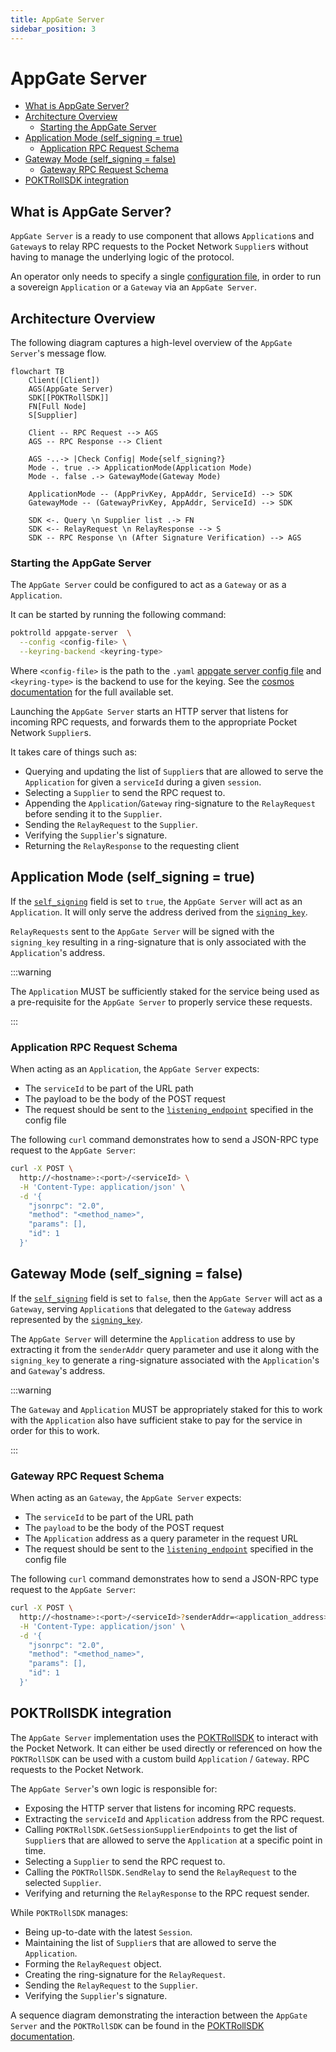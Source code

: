 ```yaml
---
title: AppGate Server
sidebar_position: 3
---
```


# AppGate Server <!-- omit in toc -->

- [What is AppGate Server?](#what-is-appgate-server)
- [Architecture Overview](#architecture-overview)
  - [Starting the AppGate Server](#starting-the-appgate-server)
- [Application Mode (self\_signing = true)](#application-mode-self_signing--true)
  - [Application RPC Request Schema](#application-rpc-request-schema)
- [Gateway Mode (self\_signing = false)](#gateway-mode-self_signing--false)
  - [Gateway RPC Request Schema](#gateway-rpc-request-schema)
- [POKTRollSDK integration](#poktrollsdk-integration)

## What is AppGate Server?

`AppGate Server` is a ready to use component that allows `Application`s and
`Gateway`s to relay RPC requests to the Pocket Network `Supplier`s without having
to manage the underlying logic of the protocol.

An operator only needs to specify a single [configuration file](configs/appgate_server_config.md),
in order to run a sovereign `Application` or a `Gateway` via an `AppGate Server`.

## Architecture Overview

The following diagram captures a high-level overview of the `AppGate Server`'s message flow.

```mermaid
flowchart TB
    Client([Client])
    AGS(AppGate Server)
    SDK[[POKTRollSDK]]
    FN[Full Node]
    S[Supplier]

    Client -- RPC Request --> AGS
    AGS -- RPC Response --> Client

    AGS -..-> |Check Config| Mode{self_signing?}
    Mode -. true .-> ApplicationMode(Application Mode)
    Mode -. false .-> GatewayMode(Gateway Mode)

    ApplicationMode -- (AppPrivKey, AppAddr, ServiceId) --> SDK
    GatewayMode -- (GatewayPrivKey, AppAddr, ServiceId) --> SDK

    SDK <-. Query \n Supplier list .-> FN
    SDK <-- RelayRequest \n RelayResponse --> S
    SDK -- RPC Response \n (After Signature Verification) --> AGS
```

### Starting the AppGate Server

The `AppGate Server` could be configured to act as a `Gateway` or as a `Application`.

It can be started by running the following command:

```bash
poktrolld appgate-server  \
  --config <config-file> \
  --keyring-backend <keyring-type>
```

Where `<config-file>` is the path to the `.yaml` [appgate server config file](configs/appgate_server_config.md)
and `<keyring-type>` is the backend to use for the keying. See the [cosmos documentation](https://docs.cosmos.network/v0.46/run-node/keyring.html)
for the full available set.

Launching the `AppGate Server` starts an HTTP server that listens for incoming
RPC requests, and forwards them to the appropriate Pocket Network `Supplier`s.

It takes care of things such as:

- Querying and updating the list of `Supplier`s that are allowed to serve the
  `Application` for given a `serviceId` during a given `session`.
- Selecting a `Supplier` to send the RPC request to.
- Appending the `Application`/`Gateway` ring-signature to the `RelayRequest`
  before sending it to the `Supplier`.
- Sending the `RelayRequest` to the `Supplier`.
- Verifying the `Supplier`'s signature.
- Returning the `RelayResponse` to the requesting client

## Application Mode (self_signing = true)

If the [`self_signing`](configs/appgate_server_config.md#self_signing) field is
set to `true`, the `AppGate Server` will act as an `Application`. It will
only serve the address derived from the [`signing_key`](configs/appgate_server_config.md#signing_key).

`RelayRequests` sent to the `AppGate Server` will be signed with the `signing_key`
resulting in a ring-signature that is only associated with the `Application`'s address.

:::warning

The `Application` MUST be sufficiently staked for the service being used as a
pre-requisite for the `AppGate Server` to properly service these requests.

:::

### Application RPC Request Schema

When acting as an `Application`, the `AppGate Server` expects:

- The `serviceId` to be part of the URL path
- The payload to be the body of the POST request
- The request should be sent to the [`listening_endpoint`](configs/appgate_server_config.md#listening_endpoint) specified in the config file

The following `curl` command demonstrates how to send a JSON-RPC type request
to the `AppGate Server`:

```bash
curl -X POST \
  http://<hostname>:<port>/<serviceId> \
  -H 'Content-Type: application/json' \
  -d '{
    "jsonrpc": "2.0",
    "method": "<method_name>",
    "params": [],
    "id": 1
  }'
```

## Gateway Mode (self_signing = false)

If the [`self_signing`](configs/appgate_server_config.md#self_signing) field
is set to `false`, then the `AppGate Server` will act as a `Gateway`, serving
`Application`s that delegated to the `Gateway` address represented by the
[`signing_key`](configs/appgate_server_config.md#signing_key).

The `AppGate Server` will determine the `Application` address to use by extracting
it from the `senderAddr` query parameter and use it along with the `signing_key` to
generate a ring-signature associated with the `Application`'s and `Gateway`'s address.

:::warning

The `Gateway` and `Application` MUST be appropriately staked for this to work
with the `Application` also have sufficient stake to pay for the service in
order for this to work.

:::

### Gateway RPC Request Schema

When acting as an `Gateway`, the `AppGate Server` expects:

- The `serviceId` to be part of the URL path
- The `payload` to be the body of the POST request
- The `Application` address as a query parameter in the request URL
- The request should be sent to the [`listening_endpoint`](configs/appgate_server_config.md#listening_endpoint) specified in the config file

The following `curl` command demonstrates how to send a JSON-RPC type request
to the `AppGate Server`:

```bash
curl -X POST \
  http://<hostname>:<port>/<serviceId>?senderAddr=<application_address> \
  -H 'Content-Type: application/json' \
  -d '{
    "jsonrpc": "2.0",
    "method": "<method_name>",
    "params": [],
    "id": 1
  }'
```

## POKTRollSDK integration

The `AppGate Server` implementation uses the [POKTRollSDK](../packages/sdk.md) to
interact with the Pocket Network. It can either be used directly or referenced on how
the `POKTRollSDK` can be used with a custom build `Application` / `Gateway`.
RPC requests to the Pocket Network.

The `AppGate Server`'s own logic is responsible for:

- Exposing the HTTP server that listens for incoming RPC requests.
- Extracting the `serviceId` and `Application` address from the RPC request.
- Calling `POKTRollSDK.GetSessionSupplierEndpoints` to get the list of `Supplier`s
  that are allowed to serve the `Application` at a specific point in time.
- Selecting a `Supplier` to send the RPC request to.
- Calling the `POKTRollSDK.SendRelay` to send the `RelayRequest` to the selected
  `Supplier`.
- Verifying and returning the `RelayResponse` to the RPC request sender.

While `POKTRollSDK` manages:

- Being up-to-date with the latest `Session`.
- Maintaining the list of `Supplier`s that are allowed to serve the `Application`.
- Forming the `RelayRequest` object.
- Creating the ring-signature for the `RelayRequest`.
- Sending the `RelayRequest` to the `Supplier`.
- Verifying the `Supplier`'s signature.

A sequence diagram demonstrating the interaction between the `AppGate Server` and
the `POKTRollSDK` can be found in the [POKTRollSDK documentation](./../packages/sdk.md).
